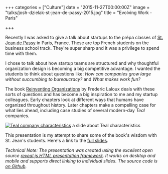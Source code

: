 +++
categories = ["Culture"]
date = "2015-11-27T00:00:00Z"
image = "talks/josh-dzielak-st-jean-de-passy-2015.jpg"
title = "Evolving Work - Paris"

+++

Recently I was asked to give a talk about startups to the prépa classes of [St. Jean de Passy](http://www.saintjeandepassy.fr/) in Paris, France. These are top French students on the business school track. They're super sharp and it was a privilege to spend time with them.

I chose to talk about how startup teams are structured and why thoughtful organization design is becoming a big competitive advantage. I wanted the students to think about questions like: *How can companies grow large without succumbing to bureaucracy?* and *What makes work fun?*

The book [Reinventing Organizations](http://www.reinventingorganizations.com/) by Frederic Laloux deals with these sorts of questions and has become a big inspiration to me and my startup colleagues. Early chapters look at different ways that humans have organized throughout history. Later chapters make a compelling case for what lies ahead, including case studies of several modern-day *Teal* companies.

[![Teal company characteristics](/images/teal-characteristics.png)](https://dzello.github.io/evolving-work)
<span class="caption">a slide about Teal characteristics</span>

This presentation is my attempt to share some of the book's wisdom with St. Jean's students. Here's a link to the [full slides](https://dzello.github.io/evolving-work).

*Technical Note: The presentation was created using the excellent open source [reveal.js HTML presentation framework](http://lab.hakim.se/reveal-js/#/). It works on desktop and mobile and supports direct linking to individual slides. The source code is [on Github](https://github.com/dzello/evolving-work).*
